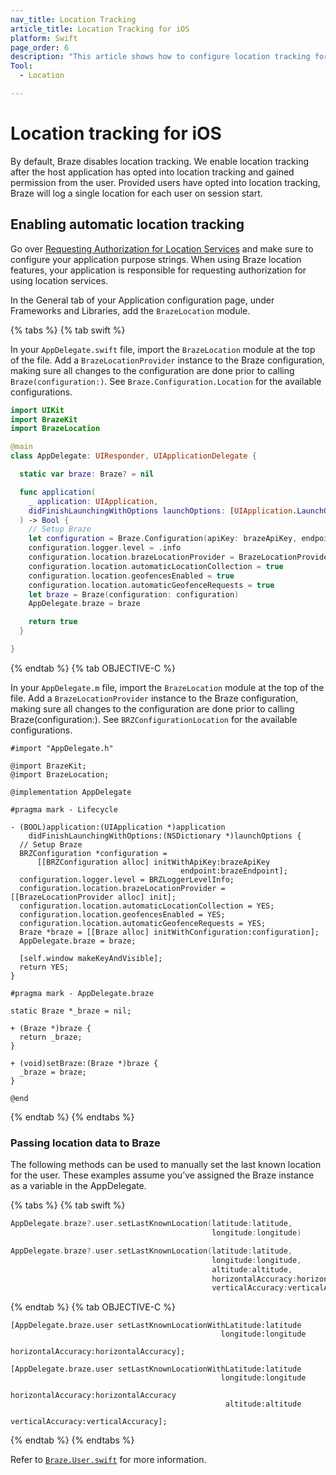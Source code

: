 ```yaml
---
nav_title: Location Tracking
article_title: Location Tracking for iOS
platform: Swift
page_order: 6
description: "This article shows how to configure location tracking for your iOS application."
Tool:
  - Location

---
```


# Location tracking for iOS

By default, Braze disables location tracking. We enable location tracking after the host application has opted into location tracking and gained permission from the user. Provided users have opted into location tracking, Braze will log a single location for each user on session start.

## Enabling automatic location tracking

Go over [Requesting Authorization for Location Services](https://developer.apple.com/documentation/corelocation/requesting_authorization_to_use_location_services) and make sure to configure your application purpose strings. When using Braze location features, your application is responsible for requesting authorization for using location services. 

In the General tab of your Application configuration page, under Frameworks and Libraries, add the `BrazeLocation` module.

{% tabs %}
{% tab swift %}

In your `AppDelegate.swift` file, import the `BrazeLocation` module at the top of the file. Add a `BrazeLocationProvider` instance to the Braze configuration, making sure all changes to the configuration are done prior to calling `Braze(configuration:)`. See `Braze.Configuration.Location` for the available configurations.

```swift
import UIKit
import BrazeKit
import BrazeLocation

@main
class AppDelegate: UIResponder, UIApplicationDelegate {

  static var braze: Braze? = nil

  func application(
    _ application: UIApplication,
    didFinishLaunchingWithOptions launchOptions: [UIApplication.LaunchOptionsKey: Any]?
  ) -> Bool {
    // Setup Braze
    let configuration = Braze.Configuration(apiKey: brazeApiKey, endpoint: brazeEndpoint)
    configuration.logger.level = .info
    configuration.location.brazeLocationProvider = BrazeLocationProvider()
    configuration.location.automaticLocationCollection = true
    configuration.location.geofencesEnabled = true
    configuration.location.automaticGeofenceRequests = true
    let braze = Braze(configuration: configuration)
    AppDelegate.braze = braze

    return true
  }

}

```

{% endtab %}
{% tab OBJECTIVE-C %}

In your `AppDelegate.m` file, import the `BrazeLocation` module at the top of the file. Add a `BrazeLocationProvider` instance to the Braze configuration, making sure all changes to the configuration are done prior to calling Braze(configuration:). See `BRZConfigurationLocation` for the available configurations.

```objc
#import "AppDelegate.h"

@import BrazeKit;
@import BrazeLocation;

@implementation AppDelegate

#pragma mark - Lifecycle

- (BOOL)application:(UIApplication *)application
    didFinishLaunchingWithOptions:(NSDictionary *)launchOptions {
  // Setup Braze
  BRZConfiguration *configuration =
      [[BRZConfiguration alloc] initWithApiKey:brazeApiKey
                                      endpoint:brazeEndpoint];
  configuration.logger.level = BRZLoggerLevelInfo;
  configuration.location.brazeLocationProvider = [[BrazeLocationProvider alloc] init];
  configuration.location.automaticLocationCollection = YES;
  configuration.location.geofencesEnabled = YES;
  configuration.location.automaticGeofenceRequests = YES;
  Braze *braze = [[Braze alloc] initWithConfiguration:configuration];
  AppDelegate.braze = braze;

  [self.window makeKeyAndVisible];
  return YES;
}

#pragma mark - AppDelegate.braze

static Braze *_braze = nil;

+ (Braze *)braze {
  return _braze;
}

+ (void)setBraze:(Braze *)braze {
  _braze = braze;
}

@end
```

{% endtab %}
{% endtabs %}

### Passing location data to Braze

The following methods can be used to manually set the last known location for the user. These examples assume you’ve assigned the Braze instance as a variable in the AppDelegate.



{% tabs %}
{% tab swift %}

```swift
AppDelegate.braze?.user.setLastKnownLocation(latitude:latitude,
                                             longitude:longitude)
```

```swift
AppDelegate.braze?.user.setLastKnownLocation(latitude:latitude,
                                             longitude:longitude,
                                             altitude:altitude,
                                             horizontalAccuracy:horizontalAccuracy,
                                             verticalAccuracy:verticalAccuracy)
```

{% endtab %}
{% tab OBJECTIVE-C %}

```objc
[AppDelegate.braze.user setLastKnownLocationWithLatitude:latitude
                                               longitude:longitude
                                      horizontalAccuracy:horizontalAccuracy];

```

```objc
[AppDelegate.braze.user setLastKnownLocationWithLatitude:latitude
                                               longitude:longitude
                                      horizontalAccuracy:horizontalAccuracy
                                                altitude:altitude
                                        verticalAccuracy:verticalAccuracy];

```

{% endtab %}
{% endtabs %}

Refer to [`Braze.User.swift`][5] for more information.

[5]: https://braze-inc.github.io/braze-swift-sdk/documentation/brazekit/braze/user-swift.class/
